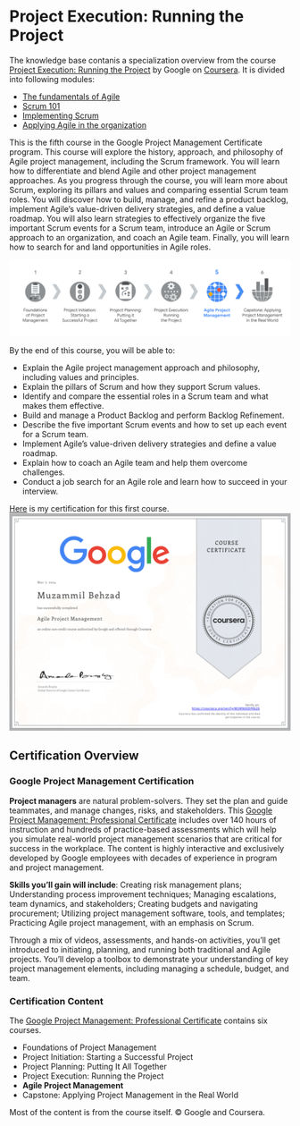 # Project Execution: Running the Project
The knowledge base contanis a specialization overview from the course [Project Execution: Running the Project](https://www.coursera.org/learn/project-execution-google?specialization=google-project-management) by Google on [Coursera](https://www.coursera.org/). It is divided into following modules:
- [The fundamentals of Agile](./The%20fundamentals%20of%20Agile.md)
- [Scrum 101](./Scrum%20101.md)
- [Implementing Scrum](./Implementing%20Scrum.md)
- [Applying Agile in the organization](./Applying%20Agile%20in%20the%20organization.md)

This is the fifth course in the Google Project Management Certificate program. This course will explore the history, approach, and philosophy of Agile project management, including the Scrum framework. You will learn how to differentiate and blend Agile and other project management approaches. As you progress through the course, you will learn more about Scrum, exploring its pillars and values and comparing essential Scrum team roles. You will discover how to build, manage, and refine a product backlog, implement Agile’s value-driven delivery strategies, and define a value roadmap. You will also learn strategies to effectively organize the five important Scrum events for a Scrum team, introduce an Agile or Scrum approach to an organization, and coach an Agile team. Finally, you will learn how to search for and land opportunities in Agile roles.

![](imgs/info1.png)

By the end of this course, you will be able to: 
 - Explain the Agile project management approach and philosophy, including values and principles.
 - Explain the pillars of Scrum and how they support Scrum values.
 - Identify and compare the essential roles in a Scrum team and what makes them effective.
 - Build and manage a Product Backlog and perform Backlog Refinement.
 - Describe the five important Scrum events and how to set up each event for a Scrum team.
 - Implement Agile’s value-driven delivery strategies and define a value roadmap.
 - Explain how to coach an Agile team and help them overcome challenges.
 - Conduct a job search for an Agile role and learn how to succeed in your interview.


[Here](https://www.coursera.org/account/accomplishments/verify/MSWNXXDFK626) is my certification for this first course.
![](imgs/course.png)


## Certification Overview
###  Google Project Management Certification
**Project managers** are natural problem-solvers. They set the plan and guide teammates, and manage changes, risks, and stakeholders. This [Google Project Management: Professional Certificate](https://www.coursera.org/professional-certificates/google-project-management) includes over 140 hours of instruction and hundreds of practice-based assessments which will help you simulate real-world project management scenarios that are critical for success in the workplace. The content is highly interactive and exclusively developed by Google employees with decades of experience in program and project management.

**Skills you’ll gain will include**: Creating risk management plans; Understanding process improvement techniques; Managing escalations, team dynamics, and stakeholders; Creating budgets and navigating procurement; Utilizing  project management software, tools, and templates; Practicing Agile project management, with an emphasis on Scrum.

Through a mix of videos, assessments, and hands-on activities, you’ll get introduced to initiating, planning, and running both traditional and Agile projects. You’ll develop a toolbox to demonstrate your understanding of key project management elements, including managing a schedule, budget, and team.


### Certification Content

The [Google Project Management: Professional Certificate](https://www.coursera.org/professional-certificates/google-project-management) contains six courses.

- Foundations of Project Management
- Project Initiation: Starting a Successful Project
- Project Planning: Putting It All Together
- Project Execution: Running the Project
- **Agile Project Management**
- Capstone: Applying Project Management in the Real World

Most of the content is from the course itself. © Google and Coursera.